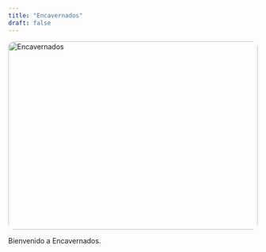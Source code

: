 ```yaml
---
title: "Encavernados"
draft: false
---
```


<p style="max-width:900px;margin:0 auto">
  <img src="/media/portada.jpg" alt="Encavernados"
       style="width:100%;max-height:380px;object-fit:cover;border-radius:12px">
</p>


Bienvenido a Encavernados.
